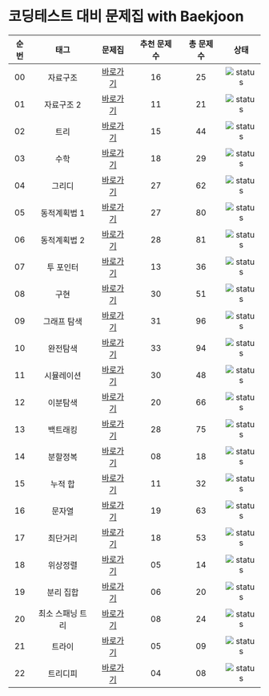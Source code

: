 # 코딩테스트 대비 문제집 with Baekjoon

| 순번 | 태그                | 문제집    | 추천 문제 수 | 총 문제 수 |  상태             |
| :--: | :-----------------: | :------:  | :---------:  | :------: |:---------------:|
| 00 | 자료구조 | [바로가기](./자료구조) | 16 | 25 | ![status][ToDo] |
| 01 | 자료구조 2 | [바로가기](./자료구조2) | 11 | 21 | ![status][ToDo] |
| 02 | 트리 | [바로가기](./트리) | 15 | 44 | ![status][ToDo] |
| 03 | 수학 | [바로가기](./수학) | 18 | 29 | ![status][ToDo] |
| 04 | 그리디 | [바로가기](./그리디) | 27 | 62 | ![status][Done] |
| 05 | 동적계획법 1 | [바로가기](./DP1) | 27 | 80 | ![status][Done] |
| 06 | 동적계획법 2 | [바로가기](./DP2) | 28 | 81 | ![status][ToDo] |
| 07 | 투 포인터 | [바로가기](./투포인터) | 13 | 36 | ![status][Doing] |
| 08 | 구현 | [바로가기](./구현) | 30 | 51 | ![status][ToDo] |
| 09 | 그래프 탐색 | [바로가기](./그래프탐색) | 31 | 96 | ![status][Done] |
| 10 | 완전탐색 | [바로가기](./브루트포스) | 33 | 94 | ![status][ToDo] |
| 11 | 시뮬레이션 | [바로가기](./시뮬레이션) | 30 | 48 | ![status][ToDo] |
| 12 | 이분탐색 | [바로가기](./이분탐색) | 20 | 66 | ![status][Done] |
| 13 | 백트래킹 | [바로가기](./백트래킹) | 28 | 75 | ![status][ToDo] |
| 14 | 분할정복 | [바로가기](./분할정복) | 08 | 18 | ![status][Done] |
| 15 | 누적 합 | [바로가기](./누적합) | 11 | 32 | ![status][Doing] |
| 16 | 문자열 | [바로가기](./문자열) | 19 | 63 | ![status][ToDo] |
| 17 | 최단거리 | [바로가기](./최단거리) | 18 | 53 | ![status][ToDo] |
| 18 | 위상정렬 | [바로가기](./위상정렬) | 05 | 14 | ![status][ToDo] |
| 19 | 분리 집합 | [바로가기](./분리집합) | 06 | 20 | ![status][ToDo] |
| 20 | 최소 스패닝 트리 | [바로가기](./MST) | 08 | 24 | ![status][ToDo] |
| 21 | 트라이 | [바로가기](./트라이) | 05 | 09 | ![status][ToDo] |
| 22 | 트리디피 | [바로가기](./DP트리) | 04 | 08 | ![status][ToDo] |
 
 

[TODO]: https://img.shields.io/badge/-TODO-DFFD26
[DOING]: https://img.shields.io/badge/-DOING-31AE0F
[DONE]: https://img.shields.io/badge/-DONE-0885CC
